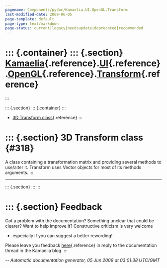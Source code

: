 ```yaml
---
pagename: Components/pydoc/Kamaelia.UI.OpenGL.Transform
last-modified-date: 2009-06-05
page-template: default
page-type: text/markdown
page-status: current|legacy|needsupdate|deprecated|recommended
---
```

::: {.container}
::: {.section}
[Kamaelia](/Components/pydoc/Kamaelia.html){.reference}.[UI](/Components/pydoc/Kamaelia.UI.html){.reference}.[OpenGL](/Components/pydoc/Kamaelia.UI.OpenGL.html){.reference}.[Transform](/Components/pydoc/Kamaelia.UI.OpenGL.Transform.html){.reference}
=========================================================================================================================================================================================================================================================
:::

::: {.section}
::: {.container}
:::

-   [3D Transform class](#318){.reference}
:::

::: {.section}
3D Transform class {#318}
==================

A class containing a transformation matrix and providing several methods
to use/alter it. Transform uses Vector objects for most of its methods
arguments.
:::

------------------------------------------------------------------------

::: {.section}
:::
:::

::: {.section}
Feedback
========

Got a problem with the documentation? Something unclear that could be
clearer? Want to help improve it? Constructive criticism is very welcome
- especially if you can suggest a better rewording!

Please leave you feedback
[here](../../../cgi-bin/blog/blog.cgi?rm=viewpost&nodeid=1142023701){.reference}
in reply to the documentation thread in the Kamaelia blog.
:::

*\-- Automatic documentation generator, 05 Jun 2009 at 03:01:38 UTC/GMT*
